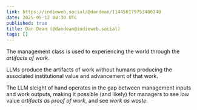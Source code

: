 ```yaml
---
link: https://indieweb.social/@dandean/114456179753406240
date: 2025-05-12 00:30 UTC
published: true
title: Dan Dean (@dandean@indieweb.social)
tags: []
---
```


The management class is used to experiencing the world through the *artifacts of work*.

LLMs produce the artifacts of work without humans producing the associated institutional value and advancement of that work.

The LLM sleight of hand operates in the gap between management inputs and work outputs, making it possible (and likely) for managers to see low value *artifacts as proof of work*, and see *work as waste*.
